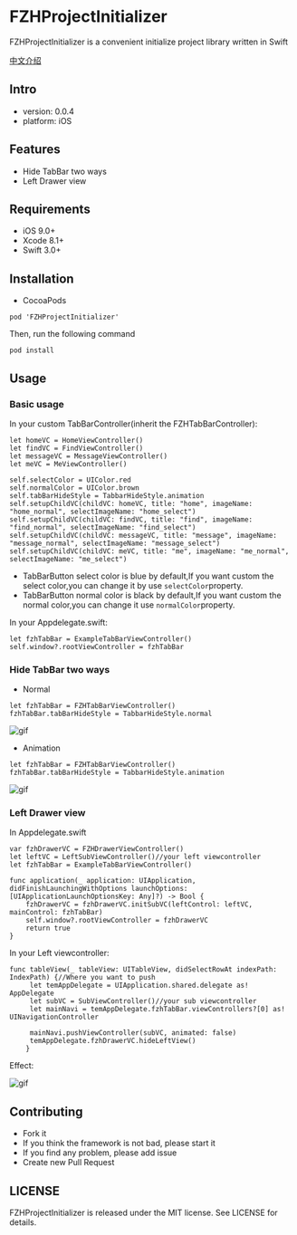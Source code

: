 # FZHProjectInitializer
FZHProjectInitializer is a convenient initialize project library written in Swift

[中文介绍](https://fengzhihao123.github.io/2017/03/01/FZHProjectInitializer%E4%BB%8B%E7%BB%8D/)

## Intro

* version: 0.0.4
* platform: iOS

## Features

* Hide TabBar two ways
* Left Drawer view

## Requirements
* iOS 9.0+
* Xcode 8.1+
* Swift 3.0+

## Installation

* CocoaPods

```
pod 'FZHProjectInitializer'
```

Then, run the following command

```
pod install
```

## Usage

### Basic usage

In your custom TabBarController(inherit the FZHTabBarController):

```
let homeVC = HomeViewController()
let findVC = FindViewController()
let messageVC = MessageViewController()
let meVC = MeViewController()
        
self.selectColor = UIColor.red
self.normalColor = UIColor.brown
self.tabBarHideStyle = TabbarHideStyle.animation
self.setupChildVC(childVC: homeVC, title: "home", imageName: "home_normal", selectImageName: "home_select")
self.setupChildVC(childVC: findVC, title: "find", imageName: "find_normal", selectImageName: "find_select")
self.setupChildVC(childVC: messageVC, title: "message", imageName: "message_normal", selectImageName: "message_select")
self.setupChildVC(childVC: meVC, title: "me", imageName: "me_normal", selectImageName: "me_select")
```

* TabBarButton select color is blue by default,If you want custom the select color,you can change it by use `selectColor`property.
* TabBarButton normal color is black by default,If you want custom the normal color,you can change it use `normalColor`property.

In your Appdelegate.swift:

```
let fzhTabBar = ExampleTabBarViewController()
self.window?.rootViewController = fzhTabBar
```

### Hide TabBar two ways

* Normal
```
let fzhTabBar = FZHTabBarViewController()
fzhTabBar.tabBarHideStyle = TabbarHideStyle.normal
```
![gif](https://github.com/fengzhihao123/FZHProjectInitializer/blob/master/NoAnimation.gif)

* Animation
```
let fzhTabBar = FZHTabBarViewController()
fzhTabBar.tabBarHideStyle = TabbarHideStyle.animation
```
![gif](https://github.com/fengzhihao123/FZHProjectInitializer/blob/master/Animation.gif)

### Left Drawer view

In Appdelegate.swift

```
var fzhDrawerVC = FZHDrawerViewController()
let leftVC = LeftSubViewController()//your left viewcontroller
let fzhTabBar = ExampleTabBarViewController()
   
func application(_ application: UIApplication, didFinishLaunchingWithOptions launchOptions: [UIApplicationLaunchOptionsKey: Any]?) -> Bool {
    fzhDrawerVC = fzhDrawerVC.initSubVC(leftControl: leftVC, mainControl: fzhTabBar)
    self.window?.rootViewController = fzhDrawerVC
    return true
}
```

In your Left viewcontroller:

```
func tableView(_ tableView: UITableView, didSelectRowAt indexPath: IndexPath) {//Where you want to push
     let temAppDelegate = UIApplication.shared.delegate as! AppDelegate
     let subVC = SubViewController()//your sub viewcontroller
     let mainNavi = temAppDelegate.fzhTabBar.viewControllers?[0] as! UINavigationController
   
     mainNavi.pushViewController(subVC, animated: false)
     temAppDelegate.fzhDrawerVC.hideLeftView()
    }
```

Effect:

![gif](https://github.com/fengzhihao123/FZHProjectInitializer/blob/master/leftDrawer.gif)

## Contributing
* Fork it
* If you think the framework is not bad, please start it
* If you find any problem, please add issue
* Create new Pull Request

## LICENSE
FZHProjectInitializer is released under the MIT license. See LICENSE for details.
